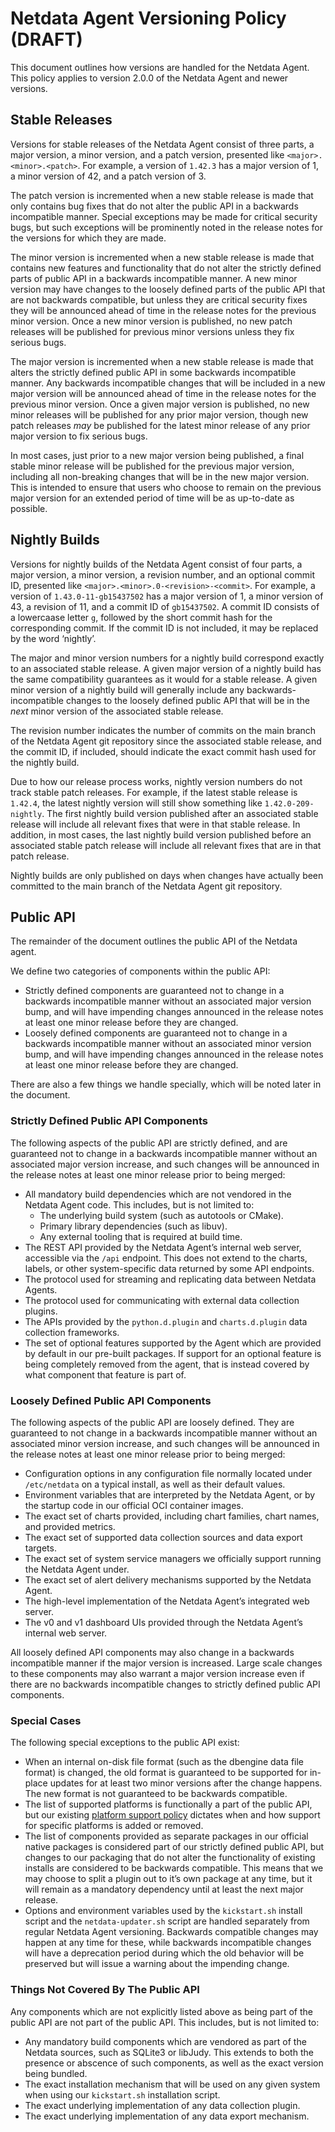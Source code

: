 # Netdata Agent Versioning Policy (DRAFT)

This document outlines how versions are handled for the Netdata Agent. This policy applies to version 2.0.0 of
the Netdata Agent and newer versions.

## Stable Releases

Versions for stable releases of the Netdata Agent consist of three parts, a major version, a minor version, and
a patch version, presented like `<major>.<minor>.<patch>`. For example, a version of `1.42.3` has a major version
of 1, a minor version of 42, and a patch version of 3.

The patch version is incremented when a new stable release is made that only contains bug fixes that do not alter
the public API in a backwards incompatible manner. Special exceptions may be made for critical security bugs,
but such exceptions will be prominently noted in the release notes for the versions for which they are made.

The minor version is incremented when a new stable release is made that contains new features and functionality
that do not alter the strictly defined parts of public API in a backwards incompatible manner. A new minor version
may have changes to the loosely defined parts of the public API that are not backwards compatible, but unless
they are critical security fixes they will be announced ahead of time in the release notes for the previous minor
version. Once a new minor version is published, no new patch releases will be published for previous minor versions
unless they fix serious bugs.

The major version is incremented when a new stable release is made that alters the strictly defined public API in
some backwards incompatible manner. Any backwards incompatible changes that will be included in a new major version
will be announced ahead of time in the release notes for the previous minor version. Once a given major version
is published, no new minor releases will be published for any prior major version, though new patch releases _may_
be published for the latest minor release of any prior major version to fix serious bugs.

In most cases, just prior to a new major version being published, a final stable minor release will be published
for the previous major version, including all non-breaking changes that will be in the new major version. This is
intended to ensure that users who choose to remain on the previous major version for an extended period of time
will be as up-to-date as possible.

## Nightly Builds

Versions for nightly builds of the Netdata Agent consist of four parts, a major version, a minor version, a revision
number, and an optional commit ID, presented like `<major>.<minor>.0-<revision>-<commit>`. For example, a version
of `1.43.0-11-gb15437502` has a major version of 1, a minor version of 43, a revision of 11, and a commit ID of
`gb15437502`. A commit ID consists of a lowercaase letter `g`, followed by the short commit hash for the corresponding
commit. If the commit ID is not included, it may be replaced by the word ‘nightly’.

The major and minor version numbers for a nightly build correspond exactly to an associated stable release. A
given major version of a nightly build has the same compatibility guarantees as it would for a stable release. A
given minor version of a nightly build will generally include any backwards-incompatible changes to the loosely
defined public API that will be in the _next_ minor version of the associated stable release.

The revision number indicates the number of commits on the main branch of the Netdata Agent git repository since
the associated stable release, and the commit ID, if included, should indicate the exact commit hash used for the
nightly build.

Due to how our release process works, nightly version numbers do not track stable patch releases. For example, if the
latest stable release is `1.42.4`, the latest nightly version will still show something like `1.42.0-209-nightly`. The
first nightly build version published after an associated stable release will include all relevant fixes that were
in that stable release. In addition, in most cases, the last nightly build version published before an associated
stable patch release will include all relevant fixes that are in that patch release.

Nightly builds are only published on days when changes have actually been committed to the main branch of the
Netdata Agent git repository.

## Public API

The remainder of the document outlines the public API of the Netdata agent.

We define two categories of components within the public API:

- Strictly defined components are guaranteed not to change in a backwards incompatible manner without an associated
  major version bump, and will have impending changes announced in the release notes at least one minor release
  before they are changed.
- Loosely defined components are guaranteed not to change in a backwards incompatible manner without an associated
  minor version bump, and will have impending changes announced in the release notes at least one minor release
  before they are changed.

There are also a few things we handle specially, which will be noted later in the document.

### Strictly Defined Public API Components

The following aspects of the public API are strictly defined, and are guaranteed not to change in a backwards
incompatible manner without an associated major version increase, and such changes will be announced in the release
notes at least one minor release prior to being merged:

- All mandatory build dependencies which are not vendored in the Netdata Agent code. This includes, but is not
  limited to:
    - The underlying build system (such as autotools or CMake).
    - Primary library dependencies (such as libuv).
    - Any external tooling that is required at build time.
- The REST API provided by the Netdata Agent’s internal web server, accessible via the `/api` endpoint. This
  does not extend to the charts, labels, or other system-specific data returned by some API endpoints.
- The protocol used for streaming and replicating data between Netdata Agents.
- The protocol used for communicating with external data collection plugins.
- The APIs provided by the `python.d.plugin` and `charts.d.plugin` data collection frameworks.
- The set of optional features supported by the Agent which are provided by default in our pre-built packages. If
  support for an optional feature is being completely removed from the agent, that is instead covered by what
  component that feature is part of.

### Loosely Defined Public API Components

The following aspects of the public API are loosely defined. They are guaranteed to not change in a backwards
incompatible manner without an associated minor version increase, and such changes will be announced in the release
notes at least one minor release prior to being merged:

- Configuration options in any configuration file normally located under `/etc/netdata` on a typical install,
  as well as their default values.
- Environment variables that are interpreted by the Netdata Agent, or by the startup code in our official OCI
  container images.
- The exact set of charts provided, including chart families, chart names, and provided metrics.
- The exact set of supported data collection sources and data export targets.
- The exact set of system service managers we officially support running the Netdata Agent under.
- The exact set of alert delivery mechanisms supported by the Netdata Agent.
- The high-level implementation of the Netdata Agent’s integrated web server.
- The v0 and v1 dashboard UIs provided through the Netdata Agent’s internal web server.

All loosely defined API components may also change in a backwards incompatible manner if the major version is
increased. Large scale changes to these components may also warrant a major version increase even if there are no
backwards incompatible changes to strictly defined public API components.

### Special Cases

The following special exceptions to the public API exist:

- When an internal on-disk file format (such as the dbengine data file format) is changed, the old format is
  guaranteed to be supported for in-place updates for at least two minor versions after the change happens. The
  new format is not guaranteed to be backwards compatible.
- The list of supported platforms is functionally a part of the public API, but our existing [platform support
  policy](https://github.com/netdata/netdata/blob/master/packaging/PLATFORM_SUPPORT.md) dictates when and how
  support for specific platforms is added or removed.
- The list of components provided as separate packages in our official native packages is considered part of our
  strictly defined public API, but changes to our packaging that do not alter the functionality of existing installs
  are considered to be backwards compatible. This means that we may choose to split a plugin out to it’s own
  package at any time, but it will remain as a mandatory dependency until at least the next major release.
- Options and environment variables used by the `kickstart.sh` install script and the `netdata-updater.sh` script
  are handled separately from regular Netdata Agent versioning. Backwards compatible changes may happen at any
  time for these, while backwards incompatible changes will have a deprecation period during which the old behavior
  will be preserved but will issue a warning about the impending change.

### Things Not Covered By The Public API

Any components which are not explicitly listed above as being part of the public API are not part of the public
API. This includes, but is not limited to:

- Any mandatory build components which are vendored as part of the Netdata sources, such as SQLite3 or libJudy. This
  extends to both the presence or abscence of such components, as well as the exact version being bundled.
- The exact installation mechanism that will be used on any given system when using our `kickstart.sh` installation
  script.
- The exact underlying implementation of any data collection plugin.
- The exact underlying implementation of any data export mechanism.
